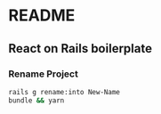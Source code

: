 # README

## React on Rails boilerplate

### Rename Project

```bash
rails g rename:into New-Name
bundle && yarn
```